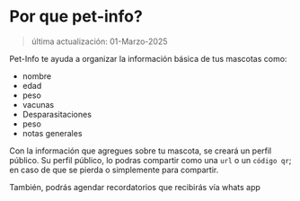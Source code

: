 # Por que pet-info?

> última actualización: 01-Marzo-2025

Pet-Info te ayuda a organizar la información básica de tus mascotas como:
- nombre
- edad
- peso
- vacunas
- Desparasitaciones
- peso
- notas generales

Con la información que agregues sobre tu mascota, se creará un perfil público. Su perfil público, lo podras compartir como una `url` o un `código qr`; en caso de que se pierda o simplemente para compartir.

También, podrás agendar recordatorios que recibirás vía whats app
